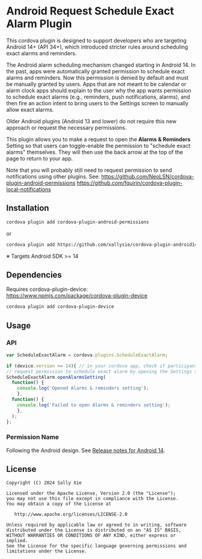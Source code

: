 Android Request Schedule Exact Alarm Plugin
========

This cordova plugin is designed to support developers who are targeting Android 14+ (API 34+), which introduced stricter rules around scheduling exact alarms and reminders.

The Android alarm scheduling mechanism changed starting in Android 14. In the past, apps were automatically granted permission to schedule exact alarms and reminders. Now this permission is denied by default and must be manually granted by users. Apps that are not meant to be calendar or alarm clock apps should explain to the user why the app wants permission to schedule exact alarms (e.g., reminders, push notifications, alarms), and then fire an action intent to bring users to the Settings screen to manually allow exact alarms. 

Older Android plugins (Android 13 and lower) do not require this new approach or request the necessary permissions.

This plugin allows you to make a request to open the **Alarms & Reminders** Setting so that users can toggle-enable the permission to "schedule exact alarms" themselves. They will then use the back arrow at the top of the page to return to your app.

Note that you will probably still need to request permission to send notifications using other plugins. See:
https://github.com/NeoLSN/cordova-plugin-android-permissions
https://github.com/fquirin/cordova-plugin-local-notifications

Installation
--------

```bash
cordova plugin add cordova-plugin-android-permissions
```

or

```bash
cordova plugin add https://github.com/xallysie/cordova-plugin-android14-schedule-exact-alarm.git
```

※ Targets Android SDK >= 14

Dependencies
--------

Requires cordova-plugin-device: https://www.npmjs.com/package/cordova-plugin-device
```bash
cordova plugin add cordova-plugin-device
```

Usage
--------

### API

```javascript
var ScheduleExactAlarm = cordova.plugins.ScheduleExactAlarm;

if (device.version >= 14){ // in your cordova app, check if participant is using android 14+
// request permission to schedule exact alarm by opening the Settings > Alarms & reminders window, so users can then toggle the permission themselves (for android 14+, api34+)
ScheduleExactAlarm.openAlarmsSetting(
  function() {
    console.log('Opened Alarms & reminders setting');
    },
  function() {
    console.log('Failed to open Alarms & reminders setting');
    },
  );
};

```

### Permission Name

Following the Android design. See [Release notes for Android 14](https://developer.android.com/about/versions/14/changes/schedule-exact-alarms).


License
--------

    Copyright (C) 2024 Sally Xie

    Licensed under the Apache License, Version 2.0 (the "License");
    you may not use this file except in compliance with the License.
    You may obtain a copy of the License at

       http://www.apache.org/licenses/LICENSE-2.0

    Unless required by applicable law or agreed to in writing, software
    distributed under the License is distributed on an "AS IS" BASIS,
    WITHOUT WARRANTIES OR CONDITIONS OF ANY KIND, either express or implied.
    See the License for the specific language governing permissions and
    limitations under the License.
